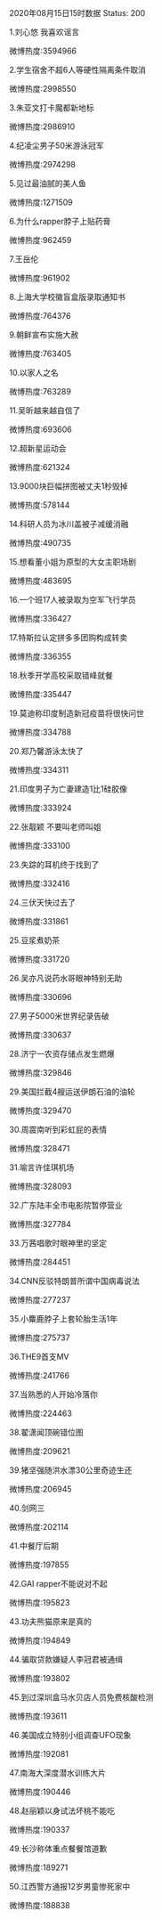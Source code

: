 2020年08月15日15时数据
Status: 200

1.刘心悠 我喜欢谣言

微博热度:3594966

2.学生宿舍不超6人等硬性隔离条件取消

微博热度:2998550

3.朱亚文打卡魔都新地标

微博热度:2986910

4.纪凌尘男子50米游泳冠军

微博热度:2974298

5.见过最油腻的美人鱼

微博热度:1271509

6.为什么rapper脖子上贴药膏

微博热度:962459

7.王岳伦

微博热度:961902

8.上海大学校徽盲盒版录取通知书

微博热度:764376

9.朝鲜宣布实施大赦

微博热度:763405

10.以家人之名

微博热度:763289

11.吴昕越来越自信了

微博热度:693606

12.超新星运动会

微博热度:621324

13.9000块巨幅拼图被丈夫1秒毁掉

微博热度:578144

14.科研人员为冰川盖被子减缓消融

微博热度:490735

15.想看董小姐为原型的大女主职场剧

微博热度:483695

16.一个班17人被录取为空军飞行学员

微博热度:336427

17.特斯拉认定拼多多团购构成转卖

微博热度:336355

18.秋季开学高校采取错峰就餐

微博热度:335447

19.莫迪称印度制造新冠疫苗将很快问世

微博热度:334788

20.郑乃馨游泳太快了

微博热度:334311

21.印度男子为亡妻建造1比1硅胶像

微博热度:333924

22.张靓颖 不要叫老师叫姐

微博热度:333100

23.失踪的耳机终于找到了

微博热度:332416

24.三伏天快过去了

微博热度:331861

25.豆浆煮奶茶

微博热度:331720

26.吴亦凡说药水哥眼神特别无助

微博热度:330696

27.男子5000米世界纪录告破

微博热度:330637

28.济宁一农资存储点发生燃爆

微博热度:329846

29.美国拦截4艘运送伊朗石油的油轮

微博热度:329470

30.周震南听到彩虹屁的表情

微博热度:328471

31.喻言许佳琪机场

微博热度:328093

32.广东陆丰全市电影院暂停营业

微博热度:327784

33.万茜唱歌时眼神里的坚定

微博热度:284451

34.CNN反驳特朗普所谓中国病毒说法

微博热度:277237

35.小麋鹿脖子上套轮胎生活1年

微博热度:275737

36.THE9首支MV

微博热度:241766

37.当熟悉的人开始冷落你

微博热度:224463

38.翟潇闻顶碗错位图

微博热度:209621

39.猪坚强随洪水漂30公里奇迹生还

微博热度:206945

40.剑网三

微博热度:202114

41.中餐厅后期

微博热度:197855

42.GAI rapper不能说对不起

微博热度:195823

43.功夫熊猫原来是真的

微博热度:194849

44.骗取贷款嫌疑人李冠君被通缉

微博热度:193802

45.到过深圳盒马水贝店人员免费核酸检测

微博热度:193611

46.美国成立特别小组调查UFO现象

微博热度:192081

47.南海大深度潜水训练大片

微博热度:190446

48.赵丽颖以身试法坏桃不能吃

微博热度:190337

49.长沙称体重点餐餐馆道歉

微博热度:189271

50.江西警方通报12岁男童惨死家中

微博热度:188838


